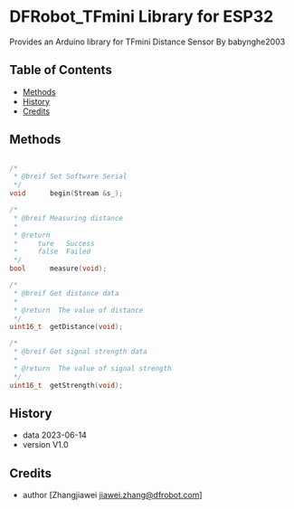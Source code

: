 # DFRobot_TFmini Library for ESP32

Provides an Arduino library for TFmini Distance Sensor
By babynghe2003

## Table of Contents

- [Methods](#methods)
- [History](#history)
- [Credits](#credits)
  <snippet>
  <content>

## Methods

```C++

/*
 * @breif Set Software Serial
 */
void      begin(Stream &s_);

/*
 * @breif Measuring distance
 *
 * @return
 *     ture   Success
 *     false  Failed
 */
bool      measure(void);

/*
 * @breif Get distance data
 *
 * @return  The value of distance
 */
uint16_t  getDistance(void);

/*
 * @breif Get signal strength data
 *
 * @return  The value of signal strength
 */
uint16_t  getStrength(void);

```

## History

- data 2023-06-14
- version V1.0

## Credits

- author [Zhangjiawei <jiawei.zhang@dfrobot.com>]

